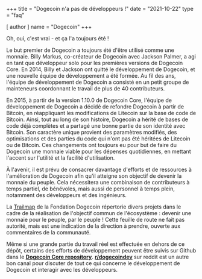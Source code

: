 +++
title = "Dogecoin n'a pas de développeurs !"
date = "2021-10-22"
type = "faq"

[ author ]
  name = "Dogecoin"
+++

Oh, oui, c'est vrai - et ça l'a toujours été !  

Le but premier de Dogecoin a toujours été d'être utilisé comme une monnaie. Billy Markus, co-créateur de Dogecoin avec Jackson Palmer, a agi en tant que développeur solo pour les premières versions de Dogecoin Core. En 2014, Billy et Jackson ont quitté le développement de Dogecoin, et une nouvelle équipe de développement a été formée.  Au fil des ans, l'équipe de développement de Dogecoin a consisté en un petit groupe de mainteneurs coordonnant le travail de plus de 40 contributeurs.

En 2015, à partir de la version 1.10.0 de Dogecoin Core, l'équipe de développement de Dogecoin a décidé de refondre Dogecoin à partir de Bitcoin, en réappliquant les modifications de Litecoin sur la base de code de Bitcoin. Ainsi, tout au long de son histoire, Dogecoin a hérité de bases de code déjà complètes et a partagé une bonne partie de son identité avec Bitcoin. Son caractère unique provient des paramètres modifiés, des optimisations et des parties du code qui n'ont pas été héritées de Litecoin ou de Bitcoin. Ces changements ont toujours eu pour but de faire du Dogecoin une monnaie viable pour les dépenses quotidiennes, en mettant l'accent sur l'utilité et la facilité d'utilisation.

À l'avenir, il est prévu de consacrer davantage d'efforts et de ressources à l'amélioration de Dogecoin afin qu'il atteigne son objectif de devenir la monnaie du peuple. Cela nécessitera une combinaison de contributeurs à temps partiel, de bénévoles, mais aussi de personnel à temps plein, notamment des développeurs et des ingénieurs.   

La [Trailmap](https://foundation.dogecoin.com/trailmap/) de la Fondation Dogecoin répertorie divers projets dans le cadre de la réalisation de l'objectif commun de l'écosystème : devenir une monnaie pour le peuple, par le peuple ! Cette feuille de route ne fait pas autorité, mais est une indication de la direction à prendre, ouverte aux commentaires de la communauté.

Même si une grande partie du travail réel est effectuée en dehors de ce dépôt, certains des efforts de développement peuvent être suivis sur Github dans le [**Dogecoin Core repository**](https://github.com/dogecoin/dogecoin). [**r/dogecoindev**](https://reddit.com/r/dogecoindev) sur reddit est un autre bon canal pour discuter de tout ce qui concerne le développement de Dogecoin et interagir avec les développeurs.
